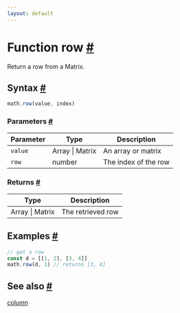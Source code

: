 ```yaml
---
layout: default
---
```


<!-- Note: This file is automatically generated from source code comments. Changes made in this file will be overridden. -->

<h1 id="function-row">Function row <a href="#function-row" title="Permalink">#</a></h1>

Return a row from a Matrix.


<h2 id="syntax">Syntax <a href="#syntax" title="Permalink">#</a></h2>

```js
math.row(value, index)
```

<h3 id="parameters">Parameters <a href="#parameters" title="Permalink">#</a></h3>

Parameter | Type | Description
--------- | ---- | -----------
`value` | Array &#124; Matrix | An array or matrix
`row` | number | The index of the row

<h3 id="returns">Returns <a href="#returns" title="Permalink">#</a></h3>

Type | Description
---- | -----------
Array &#124; Matrix | The retrieved row


<h2 id="examples">Examples <a href="#examples" title="Permalink">#</a></h2>

```js
// get a row
const d = [[1, 2], [3, 4]]
math.row(d, 1) // returns [3, 4]
```


<h2 id="see-also">See also <a href="#see-also" title="Permalink">#</a></h2>

[column](column.html)
